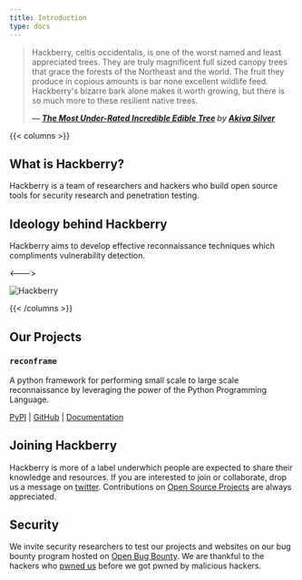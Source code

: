 ```yaml
---
title: Introduction
type: docs
---
```


> Hackberry, celtis occidentalis, is one of the worst named and least appreciated trees. They are truly magnificent full sized canopy trees that grace the forests of the Northeast and the world. The fruit they produce in copious amounts is bar none excellent wildlife feed. Hackberry's bizarre bark alone makes it worth growing, but there is so much more to these resilient native trees.
> 
> **_— [The Most Under-Rated Incredible Edible Tree](http://www.twisted-tree.net/hackberry) by [Akiva Silver](http://www.twisted-tree.net)_**

{{< columns >}}

## What is Hackberry?
Hackberry is a team of researchers and hackers who build open source tools for security research and penetration testing.

## Ideology behind Hackberry
Hackberry aims to develop effective reconnaissance techniques which compliments vulnerability detection.

<--->

![Hackberry](/logo.png)

{{< /columns >}}

## Our Projects

### ```reconframe```

A python framework for performing small scale to large scale reconnaissance by leveraging the power of the Python Programming Language.

[PyPI](https://pypi.org/project/reconframe/) | [GitHub](https://github.com/hackberry-xyz/reconframe) | [Documentation](https://reconframe.readthedocs.io)

## Joining Hackberry

Hackberry is more of a label underwhich people are expected to share their knowledge and resources. If you are interested to join or collaborate, drop us a message on [twitter](https://twitter.com/hackberry-xyz). Contributions on [Open Source Projects](https://github.com/hackberry-xyz) are always appreciated.

## Security

We invite security researchers to test our projects and websites on our bug bounty program hosted on [Open Bug Bounty](https://www.openbugbounty.org/bugbounty/hackberry_xyz/). We are thankful to the hackers who [pwned us](/pwn4ge.txt) before we got pwned by malicious hackers.
